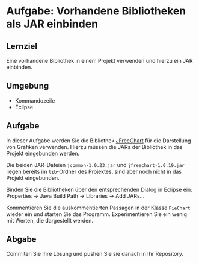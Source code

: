 # Aufgabe: Vorhandene Bibliotheken als JAR einbinden

## Lernziel

Eine vorhandene Bibliothek in einem Projekt verwenden und hierzu ein JAR einbinden.


## Umgebung

  * Kommandozeile
  * Eclipse


## Aufgabe

In dieser Aufgabe werden Sie die Bibliothek [JFreeChart](http://www.jfree.org/jfreechart/) für die Darstellung von Grafiken verwenden. Hierzu müssen die JARs der Bibliothek in das Projekt eingebunden werden.

Die beiden JAR-Dateien `jcommon-1.0.23.jar` und `jfreechart-1.0.19.jar` liegen bereits im `lib`-Ordner des Projektes, sind aber noch nicht in das Projekt eingebunden.

Binden Sie die Bibliotheken über den entsprechenden Dialog in Eclipse ein: Properties -> Java Build Path -> Libraries -> Add JARs...

Kommentieren Sie die auskommentierten Passagen in der Klasse `PieChart` wieder ein und starten Sie das Programm. Experimentieren Sie ein wenig mit Werten, die dargestellt werden.


## Abgabe

Commiten Sie Ihre Lösung und pushen Sie sie danach in Ihr Repository.
